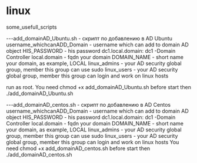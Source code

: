 # linux
some_usefull_scripts

 ---add_domainAD_Ubuntu.sh - скрипт по добавлению в AD Ubuntu
    username_whichcanADD_Domain - username which can add to domain AD object
    HIS_PASSWORD - his password
  dc1.local.domain:
    dc1 -Domain Controller
    local.domain - fqdn your domain
    DOMAIN_NAME - short name your domain, as example, LOCAL
    linux_admins - your AD security global group, member this group can use sudo
    linux_users - your AD security global group, member this group can login and work on linux hosts

run as root.
You need chmod +x add_domainAD_Ubuntu.sh before start
then ./add_domainAD_Ubuntu.sh

 ---add_domainAD_centos.sh - скрипт по добавлению в AD Centos
    username_whichcanADD_Domain - username which can add to domain AD object
    HIS_PASSWORD - his password
  dc1.local.domain:
    dc1 -Domain Controller
    local.domain - fqdn your domain
    DOMAIN_NAME - short name your domain, as example, LOCAL
    linux_admins - your AD security global group, member this group can use sudo
    linux_users - your AD security global group, member this group can login and work on linux hosts
You need chmod +x add_domainAD_centos.sh before start
then ./add_domainAD_centos.sh
